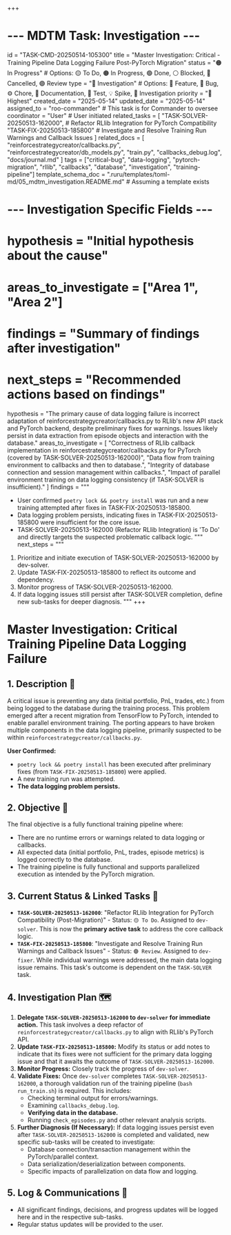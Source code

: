 +++
# --- MDTM Task: Investigation ---
id = "TASK-CMD-20250514-105300"
title = "Master Investigation: Critical - Training Pipeline Data Logging Failure Post-PyTorch Migration"
status = "🟠 In Progress"  # Options: 🟡 To Do, 🟠 In Progress, 🟢 Done, ⚪ Blocked, 🔴 Cancelled, 🟣 Review
type = "🔎 Investigation" # Options: 🌟 Feature, 🐞 Bug, ⚙️ Chore, 📖 Documentation, 🧪 Test, 💡 Spike, 🔎 Investigation
priority = "🔴 Highest"
created_date = "2025-05-14"
updated_date = "2025-05-14"
assigned_to = "roo-commander" # This task is for Commander to oversee
coordinator = "User" # User initiated
related_tasks = [
    "TASK-SOLVER-20250513-162000", # Refactor RLlib Integration for PyTorch Compatibility
    "TASK-FIX-20250513-185800"    # Investigate and Resolve Training Run Warnings and Callback Issues
]
related_docs = [
    "reinforcestrategycreator/callbacks.py",
    "reinforcestrategycreator/db_models.py",
    "train.py",
    "callbacks_debug.log",
    "docs/journal.md"
]
tags = ["critical-bug", "data-logging", "pytorch-migration", "rllib", "callbacks", "database", "investigation", "training-pipeline"]
template_schema_doc = ".ruru/templates/toml-md/05_mdtm_investigation.README.md" # Assuming a template exists

# --- Investigation Specific Fields ---
# hypothesis = "Initial hypothesis about the cause"
# areas_to_investigate = ["Area 1", "Area 2"]
# findings = "Summary of findings after investigation"
# next_steps = "Recommended actions based on findings"

hypothesis = "The primary cause of data logging failure is incorrect adaptation of reinforcestrategycreator/callbacks.py to RLlib's new API stack and PyTorch backend, despite preliminary fixes for warnings. Issues likely persist in data extraction from episode objects and interaction with the database."
areas_to_investigate = [
    "Correctness of RLlib callback implementation in reinforcestrategycreator/callbacks.py for PyTorch (covered by TASK-SOLVER-20250513-162000)",
    "Data flow from training environment to callbacks and then to database.",
    "Integrity of database connection and session management within callbacks.",
    "Impact of parallel environment training on data logging consistency (if TASK-SOLVER is insufficient)."
]
findings = """
- User confirmed `poetry lock && poetry install` was run and a new training attempted after fixes in TASK-FIX-20250513-185800.
- Data logging problem persists, indicating fixes in TASK-FIX-20250513-185800 were insufficient for the core issue.
- TASK-SOLVER-20250513-162000 (Refactor RLlib Integration) is 'To Do' and directly targets the suspected problematic callback logic.
"""
next_steps = """
1. Prioritize and initiate execution of TASK-SOLVER-20250513-162000 by dev-solver.
2. Update TASK-FIX-20250513-185800 to reflect its outcome and dependency.
3. Monitor progress of TASK-SOLVER-20250513-162000.
4. If data logging issues still persist after TASK-SOLVER completion, define new sub-tasks for deeper diagnosis.
"""
+++

# Master Investigation: Critical Training Pipeline Data Logging Failure

## 1. Description 📝

A critical issue is preventing any data (initial portfolio, PnL, trades, etc.) from being logged to the database during the training process. This problem emerged after a recent migration from TensorFlow to PyTorch, intended to enable parallel environment training. The porting appears to have broken multiple components in the data logging pipeline, primarily suspected to be within `reinforcestrategycreator/callbacks.py`.

**User Confirmed:**
*   `poetry lock && poetry install` has been executed after preliminary fixes (from `TASK-FIX-20250513-185800`) were applied.
*   A new training run was attempted.
*   **The data logging problem persists.**

## 2. Objective 🎯

The final objective is a fully functional training pipeline where:
*   There are no runtime errors or warnings related to data logging or callbacks.
*   All expected data (initial portfolio, PnL, trades, episode metrics) is logged correctly to the database.
*   The training pipeline is fully functional and supports parallelized execution as intended by the PyTorch migration.

## 3. Current Status & Linked Tasks 🔗

*   **`TASK-SOLVER-20250513-162000`**: "Refactor RLlib Integration for PyTorch Compatibility (Post-Migration)" - Status: `🟡 To Do`. Assigned to `dev-solver`. This is now the **primary active task** to address the core callback logic.
*   **`TASK-FIX-20250513-185800`**: "Investigate and Resolve Training Run Warnings and Callback Issues" - Status: `🟣 Review`. Assigned to `dev-fixer`. While individual warnings were addressed, the main data logging issue remains. This task's outcome is dependent on the `TASK-SOLVER` task.

## 4. Investigation Plan 🗺️

1.  **Delegate `TASK-SOLVER-20250513-162000` to `dev-solver` for immediate action.** This task involves a deep refactor of `reinforcestrategycreator/callbacks.py` to align with RLlib's PyTorch API.
2.  **Update `TASK-FIX-20250513-185800`:** Modify its status or add notes to indicate that its fixes were not sufficient for the primary data logging issue and that it awaits the outcome of `TASK-SOLVER-20250513-162000`.
3.  **Monitor Progress:** Closely track the progress of `dev-solver`.
4.  **Validate Fixes:** Once `dev-solver` completes `TASK-SOLVER-20250513-162000`, a thorough validation run of the training pipeline (`bash run_train.sh`) is required. This includes:
    *   Checking terminal output for errors/warnings.
    *   Examining `callbacks_debug.log`.
    *   **Verifying data in the database.**
    *   Running `check_episodes.py` and other relevant analysis scripts.
5.  **Further Diagnosis (If Necessary):** If data logging issues persist even after `TASK-SOLVER-20250513-162000` is completed and validated, new specific sub-tasks will be created to investigate:
    *   Database connection/transaction management within the PyTorch/parallel context.
    *   Data serialization/deserialization between components.
    *   Specific impacts of parallelization on data flow and logging.

## 5. Log & Communications 📓

*   All significant findings, decisions, and progress updates will be logged here and in the respective sub-tasks.
*   Regular status updates will be provided to the user.
